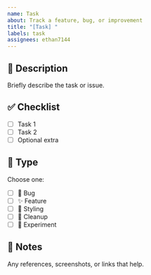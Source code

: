 ```yaml
---
name: Task
about: Track a feature, bug, or improvement
title: "[Task] "
labels: task
assignees: ethan7144
---
```


## 📝 Description

Briefly describe the task or issue.

## ✅ Checklist

- [ ] Task 1
- [ ] Task 2
- [ ] Optional extra

## 🔧 Type

Choose one:
- [ ] 🐛 Bug
- [ ] ✨ Feature
- [ ] 🎨 Styling
- [ ] 🧹 Cleanup
- [ ] 🧪 Experiment

## 📎 Notes

Any references, screenshots, or links that help.